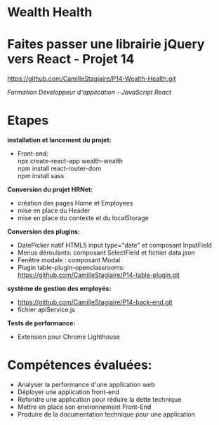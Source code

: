 # Wealth Health

# Faites passer une librairie jQuery vers React - Projet 14
https://github.com/CamilleStagiaire/P14-Wealth-Health.git

*Formation Développeur d'application - JavaScript React*

# Etapes
**installation et lancement du projet:**  
- Front-end:  
npx create-react-app wealth-wealth  
npm install react-router-dom  
npm install sass  

**Conversion du projet HRNet:**    
- création des pages Home et Employees  
- mise en place du Header  
- mise en place du contexte et du localStorage  

**Conversion des plugins:**  
- DatePicker natif HTML5 input type="date" et composant InputField
- Menus déroulants: composant SelectField et fichier data.json  
- Fenêtre modale : composant Modal
- Plugin table-plugin-openclassrooms: https://github.com/CamilleStagiaire/P14-table-plugin.git

**système de gestion des employés:** 
- https://github.com/CamilleStagiaire/P14-back-end.git  
- fichier apiService.js  

**Tests de performance:**  
- Extension pour Chrome Lighthouse

# Compétences évaluées:
- Analyser la performance d'une application web  
- Déployer une application front-end  
- Refondre une application pour réduire la dette technique  
- Mettre en place son environnement Front-End  
- Produire de la documentation technique pour une application